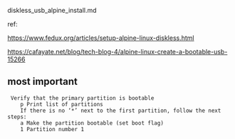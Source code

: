diskless_usb_alpine_install.md

ref:

  https://www.fedux.org/articles/setup-alpine-linux-diskless.html


  https://cafayate.net/blog/tech-blog-4/alpine-linux-create-a-bootable-usb-15266

  ## most important

  ```
   Verify that the primary partition is bootable
      p Print list of partitions
      If there is no ‘*’ next to the first partition, follow the next steps:
      a Make the partition bootable (set boot flag)
      1 Partition number 1
  ```
